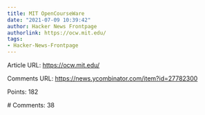 ```yaml
---
title: MIT OpenCourseWare
date: "2021-07-09 10:39:42"
author: Hacker News Frontpage
authorlink: https://ocw.mit.edu/
tags:
- Hacker-News-Frontpage
---
```


<p>Article URL: <a href="https://ocw.mit.edu/">https://ocw.mit.edu/</a></p>
<p>Comments URL: <a href="https://news.ycombinator.com/item?id=27782300">https://news.ycombinator.com/item?id=27782300</a></p>
<p>Points: 182</p>
<p># Comments: 38</p>
